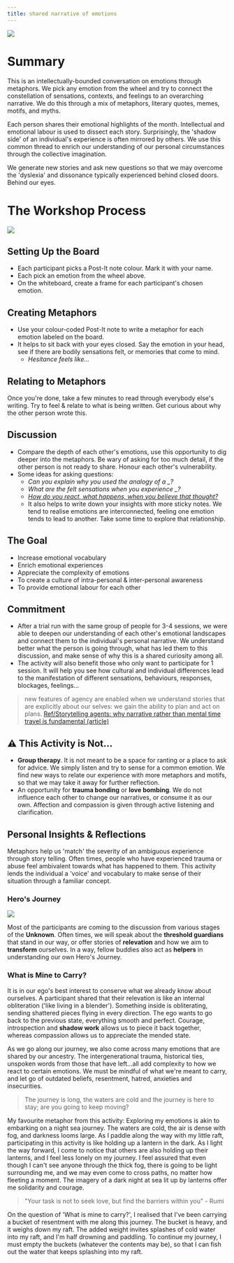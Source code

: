 ```yaml
---
title: shared narrative of emotions
---
```


![](/assets/shared-narrative-miro.png)

# Summary
    
This is an intellectually-bounded conversation on emotions through metaphors. We pick any emotion from the wheel and try to connect the constellation of sensations, contexts, and feelings to an overarching narrative. We do this through a mix of metaphors, literary quotes, memes, motifs, and myths. 

Each person shares their emotional highlights of the month. Intellectual and emotional labour is used to dissect each story. Surprisingly, the 'shadow side' of an individual's experience is often mirrored by others. We use this common thread to enrich our understanding of our personal circumstances through the collective imagination. 

We generate new stories and ask new questions so that we may overcome the 'dyslexia' and dissonance typically experienced behind closed doors. Behind our eyes.

# The Workshop Process

![](/assets/emotions-wheel.png)

## Setting Up the Board

-   Each participant picks a Post-It note colour. Mark it with your name.
-   Each pick an emotion from the wheel above.
-   On the whiteboard, create a frame for each participant's chosen emotion.

## Creating Metaphors
-   Use your colour-coded Post-It note to write a metaphor for each emotion labeled on the board.
-   It helps to sit back with your eyes closed. Say the emotion in your head, see if there are bodily sensations felt, or memories that come to mind.
    -   _Hesitance feels like..._

## Relating to Metaphors

Once you're done, take a few minutes to read through everybody else's writing. Try to feel & relate to what is being written. Get curious about why the other person wrote this.

## Discussion

-   Compare the depth of each other's emotions, use this opportunity to dig deeper into the metaphors. Be wary of asking for too much detail, if the other person is not ready to share. Honour each other's vulnerability.
-   Some ideas for asking questions:
    -   _Can you explain why you used the analogy of a \_?_
    -   _What are the felt sensations when you experience \_?_
    -   _[How do you react, what happens, when you believe that thought?](https://thework.com/instruction-the-work-byron-katie/)_
    -   It also helps to write down your insights with more sticky notes. We tend to realise emotions are interconnected, feeling one emotion tends to lead to another. Take some time to explore that relationship.

## The Goal

-   Increase emotional vocabulary
-   Enrich emotional experiences
-   Appreciate the complexity of emotions
-   To create a culture of intra-personal & inter-personal awareness
-   To provide emotional labour for each other

## Commitment

-   After a trial run with the same group of people for 3-4 sessions, we were able to deepen our understanding of each other's emotional landscapes and connect them to the individual's personal narrative. We understand better what the person is going through, what has led them to this discussion, and make sense of why this is a shared curiosity among all.
-   The activity will also benefit those who only want to participate for 1 session. It will help you see how cultural and individual differences lead to the manifestation of different sensations, behaviours, responses, blockages, feelings...

> new features of agency are enabled when we understand stories that are explicitly about our selves: we gain the ability to plan and act on plans. [Ref/Storytelling agents: why narrative rather than mental time travel is fundamental (article)](https://link.springer.com/article/10.1007/s11097-017-9530-2)

## ⚠ This Activity is Not...

-   **Group therapy**. It is not meant to be a space for ranting or a place to ask for advice. We simply listen and try to sense for a common emotion. We find new ways to relate our experience with more metaphors and motifs, so that we may take it away for further reflection.
-   An opportunity for **trauma bonding** or **love bombing**. We do not influence each other to change our narratives, or consume it as our own. Affection and compassion is given through active listening and clarification.

## Personal Insights & Reflections

Metaphors help us 'match' the severity of an ambiguous experience through story telling. Often times, people who have experienced trauma or abuse feel ambivalent towards what has happened to them. This activity lends the individual a 'voice' and vocabulary to make sense of their situation through a familiar concept.

### Hero's Journey

![](assets/heros-journey.png)

Most of the participants are coming to the discussion from various stages of the **Unknown**. Often times, we will speak about the **threshold guardians** that stand in our way, or offer stories of **relevation** and how we aim to **transform** ourselves. In a way, fellow buddies also act as **helpers** in understanding our own Hero's Journey.

### What is Mine to Carry?

It is in our ego's best interest to conserve what we already know about ourselves. A participant shared that their relevation is like an internal obliteration ('like living in a blender'). Something inside is obliterating, sending shattered pieces flying in every direction. The ego wants to go back to the previous state, everything smooth and perfect. Courage, introspection and __shadow work__ allows us to piece it back together, whereas compassion allows us to appreciate the mended state.

As we go along our journey, we also come across many emotions that are shared by our ancestry. The intergenerational trauma, historical ties, unspoken words from those that have left...all add complexity to how we react to certain emotions. We must be mindful of what we're meant to carry, and let go of outdated beliefs, resentment, hatred, anxieties and insecurities.

> The journey is long, the waters are cold and the journey is here to stay; are you going to keep moving?

My favourite metaphor from this activity: Exploring my emotions is akin to embarking on a night sea journey. The waters are cold, the air is dense with fog, and darkness looms large. As I paddle along the way with my little raft, participating in this activity is like holding up a lantern in the dark. As I light the way forward, I come to notice that others are also holding up their lanterns, and I feel less lonely on my journey. I feel assured that even though I can't see anyone through the thick fog, there is going to be light surrounding me, and we may even come to cross paths, no matter how fleeting a moment. The imagery of a dark night at sea lit up by lanterns offer me solidarity and courage.

> "Your task is not to seek love, but find the barriers within you" - Rumi

On the question of 'What is mine to carry?', I realised that I've been carrying a bucket of resentment with me along this journey. The bucket is heavy, and it weighs down my raft. The added weight invites splashes of cold water into my raft, and I'm half drowning and paddling. To continue my journey, I must empty the buckets (whatever the contents may be), so that I can fish out the water that keeps splashing into my raft.